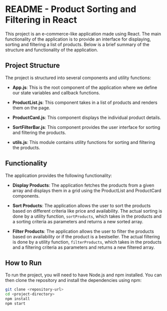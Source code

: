 # README - Product Sorting and Filtering in React

This project is an e-commerce-like application made using React. The main functionality of the application is to provide an interface for displaying, sorting and filtering a list of products. Below is a brief summary of the structure and functionality of the application.

## Project Structure
The project is structured into several components and utility functions:

- **App.js**: This is the root component of the application where we define our state variables and callback functions.

- **ProductList.js**: This component takes in a list of products and renders them on the page.

- **ProductCard.js**: This component displays the individual product details.

- **SortFilterBar.js**: This component provides the user interface for sorting and filtering the products.

- **utils.js**: This module contains utility functions for sorting and filtering the products.

## Functionality
The application provides the following functionality:

- **Display Products**: The application fetches the products from a given array and displays them in a grid using the ProductList and ProductCard components.

- **Sort Products**: The application allows the user to sort the products based on different criteria like price and availability. The actual sorting is done by a utility function, `sortProducts`, which takes in the products and a sorting criteria as parameters and returns a new sorted array.

- **Filter Products**: The application allows the user to filter the products based on availability or if the product is a bestseller. The actual filtering is done by a utility function, `filterProducts`, which takes in the products and a filtering criteria as parameters and returns a new filtered array.

## How to Run
To run the project, you will need to have Node.js and npm installed. You can then clone the repository and install the dependencies using npm:

```bash
git clone <repository-url>
cd <project-directory>
npm install
npm start
